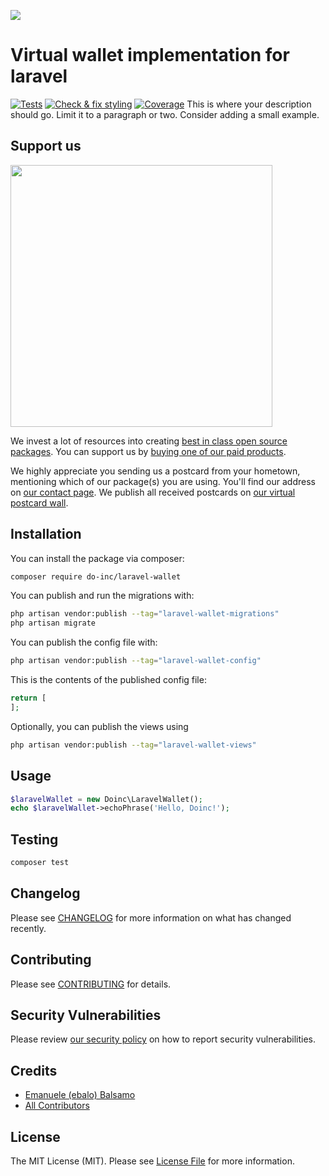 
[<img src="https://github-ads.s3.eu-central-1.amazonaws.com/support-ukraine.svg?t=1" />](https://supportukrainenow.org)

# Virtual wallet implementation for laravel

[![Tests](https://github.com/Do-inc/laravel-wallet/actions/workflows/run-tests.yml/badge.svg)](https://github.com/Do-inc/laravel-wallet/actions/workflows/run-tests.yml)
[![Check & fix styling](https://github.com/Do-inc/laravel-wallet/actions/workflows/php-cs-fixer.yml/badge.svg)](https://github.com/Do-inc/laravel-wallet/actions/workflows/php-cs-fixer.yml)
[![Coverage](https://img.shields.io/endpoint?url=https://gist.githubusercontent.com/ebalo55/45584b0dc38ce224d546245721105bdf/raw/4687ed38ef0512f8b9db39bad4aaeb59a4d415bd/laravel_wallet_package-main.json)]()
This is where your description should go. Limit it to a paragraph or two. Consider adding a small example.

## Support us

[<img src="https://github-ads.s3.eu-central-1.amazonaws.com/laravel-wallet.jpg?t=1" width="419px" />](https://spatie.be/github-ad-click/laravel-wallet)

We invest a lot of resources into creating [best in class open source packages](https://spatie.be/open-source). You can support us by [buying one of our paid products](https://spatie.be/open-source/support-us).

We highly appreciate you sending us a postcard from your hometown, mentioning which of our package(s) you are using. You'll find our address on [our contact page](https://spatie.be/about-us). We publish all received postcards on [our virtual postcard wall](https://spatie.be/open-source/postcards).

## Installation

You can install the package via composer:

```bash
composer require do-inc/laravel-wallet
```

You can publish and run the migrations with:

```bash
php artisan vendor:publish --tag="laravel-wallet-migrations"
php artisan migrate
```

You can publish the config file with:

```bash
php artisan vendor:publish --tag="laravel-wallet-config"
```

This is the contents of the published config file:

```php
return [
];
```

Optionally, you can publish the views using

```bash
php artisan vendor:publish --tag="laravel-wallet-views"
```

## Usage

```php
$laravelWallet = new Doinc\LaravelWallet();
echo $laravelWallet->echoPhrase('Hello, Doinc!');
```

## Testing

```bash
composer test
```

## Changelog

Please see [CHANGELOG](CHANGELOG.md) for more information on what has changed recently.

## Contributing

Please see [CONTRIBUTING](https://github.com/spatie/.github/blob/main/CONTRIBUTING.md) for details.

## Security Vulnerabilities

Please review [our security policy](../../security/policy) on how to report security vulnerabilities.

## Credits

- [Emanuele (ebalo) Balsamo](https://github.com/ebalo55)
- [All Contributors](../../contributors)

## License

The MIT License (MIT). Please see [License File](LICENSE.md) for more information.
